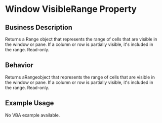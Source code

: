 # Window VisibleRange Property

## Business Description
Returns a Range object that represents the range of cells that are visible in the window or pane. If a column or row is partially visible, it's included in the range. Read-only.

## Behavior
Returns aRangeobject that represents the range of cells that are visible in the window or pane. If a column or row is partially visible, it's included in the range. Read-only.

## Example Usage
No VBA example available.